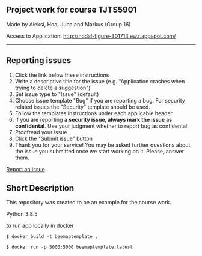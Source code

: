 ## Project work for course **TJTS5901**

Made by Aleksi, Hoa, Juha and Markus (Group 16)


Access to Application: http://nodal-figure-301713.ew.r.appspot.com/

---

## Reporting issues

1. Click the link below these instructions
2. Write a descriptive title for the issue (e.g. "Application crashes when trying to delete a suggestion")
3. Set issue type to "Issue" (default)
4. Choose issue template "Bug" if you are reporting a bug. For security related issues the "Security" template should be used.
5. Follow the templates instructions under each applicable header
6. If you are reporting a **security issue, always mark the issue as confidental**. Use your judgment whether to report bug as confidental.
7. Proofread your issue
8. Click the "Submit issue" button
9. Thank you for your service! You may be asked further questions about the issue you submitted once we start working on it. Please, answer them.

[Report an issue](https://gitlab.jyu.fi/beeware/beemapbeeware/-/issues/new).

## Short Description

This repository was created to be an example for the course work.

Python 3.8.5

to run app locally in docker

`$ docker build -t beemaptemplate .`

`$ docker run -p 5000:5000 beemaptemplate:latest`
